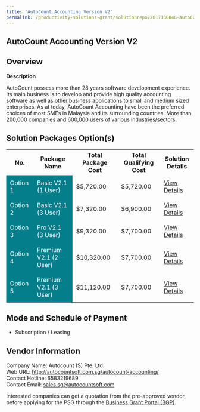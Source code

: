 ```yaml
---
title: 'AutoCount Accounting Version V2'
permalink: /productivity-solutions-grant/solutionrepo/201713604G-AutoCount-ACC-v-V2-G
---
```


## AutoCount Accounting Version V2

## Overview

**Description**

AutoCount possess more than 28 years software development experience. Its main business is to develop and provide high quality accounting software as well as other business applications to small and medium sized enterprises. As at today, AutoCount Accounting have been the preferred choices of most SMEs in Malaysia and its surrounding countries. More than 200,000 companies and 600,000 users of various industries/sectors.

## Solution Packages Option(s)

<table>
<tr>
<th><b>No.</b></th>
<th><b>Package Name</b></th>
<th><b>Total Package Cost</b></th>
<th><b>Total Qualifying Cost</b></th>
<th><b>Solution Details</b></th>
</tr>
<tr>
<td style='padding: 10px; background-color: #037E8A; color: #FFFFFF;'>Option 1</td>
<td style='padding: 10px; background-color: #037E8A; color: #FFFFFF;'>Basic V2.1 (1 User)</td>
<td style='padding: 10px;'>$5,720.00</td>
<td style='padding: 10px;'>$5,720.00</td>
<td style='padding: 10px;'><a href='/psg/201713604G_20240104_05092024_Desensitised_Annex3_Part1.pdf' target='_blank'>View Details</a></td>
</tr>
<tr>
<td style='padding: 10px; background-color: #037E8A; color: #FFFFFF;'>Option 2</td>
<td style='padding: 10px; background-color: #037E8A; color: #FFFFFF;'>Basic V2.1 (3 User)</td>
<td style='padding: 10px;'>$7,320.00</td>
<td style='padding: 10px;'>$6,900.00</td>
<td style='padding: 10px;'><a href='/psg/201713604G_20240104_05092024_Desensitised_Annex3_Part2.pdf' target='_blank'>View Details</a></td>
</tr>
<tr>
<td style='padding: 10px; background-color: #037E8A; color: #FFFFFF;'>Option 3</td>
<td style='padding: 10px; background-color: #037E8A; color: #FFFFFF;'>Pro V2.1 (3 User)</td>
<td style='padding: 10px;'>$9,320.00</td>
<td style='padding: 10px;'>$7,700.00</td>
<td style='padding: 10px;'><a href='/psg/201713604G_20240104_05092024_Desensitised_Annex3_Part3.pdf' target='_blank'>View Details</a></td>
</tr>
<tr>
<td style='padding: 10px; background-color: #037E8A; color: #FFFFFF;'>Option 4</td>
<td style='padding: 10px; background-color: #037E8A; color: #FFFFFF;'>Premium V2.1 (2 User)</td>
<td style='padding: 10px;'>$10,320.00</td>
<td style='padding: 10px;'>$7,700.00</td>
<td style='padding: 10px;'><a href='/psg/201713604G_20240104_05092024_Desensitised_Annex3_Part4.pdf' target='_blank'>View Details</a></td>
</tr>
<tr>
<td style='padding: 10px; background-color: #037E8A; color: #FFFFFF;'>Option 5</td>
<td style='padding: 10px; background-color: #037E8A; color: #FFFFFF;'>Premium V2.1 (3 User)</td>
<td style='padding: 10px;'>$11,120.00</td>
<td style='padding: 10px;'>$7,700.00</td>
<td style='padding: 10px;'><a href='/psg/201713604G_20240104_05092024_Desensitised_Annex3_Part5.pdf' target='_blank'>View Details</a></td>
</tr>
</table>

## Mode and Schedule of Payment

 - Subscription / Leasing

## Vendor Information

 Company Name: Autocount (S) Pte. Ltd.<br>Web URL: http://autocountsoft.com.sg/autocount-accounting/ <br>Contact Hotline: 6583219689 <br>Contact Email: sales.sg@autocountsoft.com <br>

Interested companies can get a quotation from the pre-approved vendor, before applying for the PSG through the <a href='https://www.businessgrants.gov.sg/' target='_blank' rel='noopener'>Business Grant Portal (BGP)</a>.

<script src="/jquery/resize-tables.js"></script>
